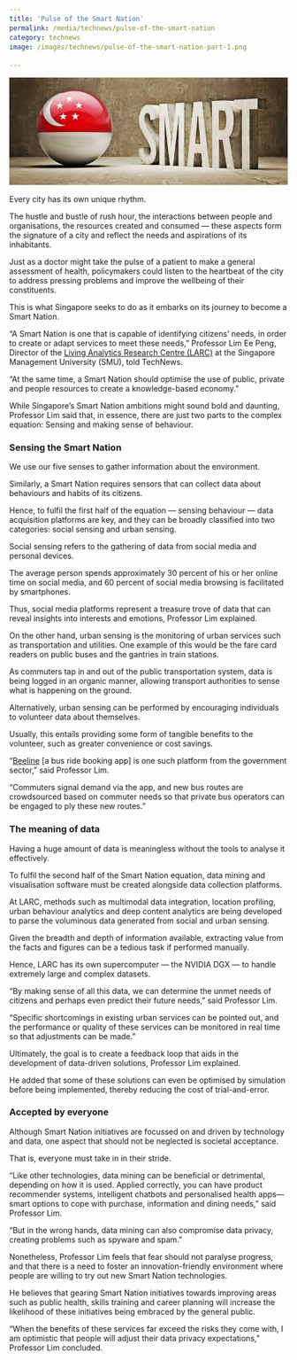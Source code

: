 ```yaml
---
title: 'Pulse of the Smart Nation'
permalink: /media/technews/pulse-of-the-smart-nation
category: technews
image: /images/technews/pulse-of-the-smart-nation-part-1.png

---
```



![Pulse of the Smart Nation](/images/technews/pulse-of-the-smart-nation-part-1.png)

Every city has its own unique rhythm.

The hustle and bustle of rush hour, the interactions between people and organisations, the resources created and consumed — these aspects form the signature of a city and reflect the needs and aspirations of its inhabitants.

Just as a doctor might take the pulse of a patient to make a general assessment of health, policymakers could listen to the heartbeat of the city to address pressing problems and improve the wellbeing of their constituents.

This is what Singapore seeks to do as it embarks on its journey to become a Smart Nation.

“A Smart Nation is one that is capable of identifying citizens’ needs, in order to create or adapt services to meet these needs,” Professor Lim Ee Peng, Director of the [Living Analytics Research Centre (LARC)](https://larc.smu.edu.sg/) at the Singapore Management University (SMU), told TechNews.

“At the same time, a Smart Nation should optimise the use of public, private and people resources to create a knowledge-based economy.”

While Singapore’s Smart Nation ambitions might sound bold and daunting, Professor Lim said that, in essence, there are just two parts to the complex equation: Sensing and making sense of behaviour.

### **Sensing the Smart Nation**
We use our five senses to gather information about the environment.

Similarly, a Smart Nation requires sensors that can collect data about behaviours and habits of its citizens.

Hence, to fulfil the first half of the equation — sensing behaviour — data acquisition platforms are key, and they can be broadly classified into two categories: social sensing and urban sensing.

Social sensing refers to the gathering of data from social media and personal devices.

The average person spends approximately 30 percent of his or her online time on social media, and 60 percent of social media browsing is facilitated by smartphones.

Thus, social media platforms represent a treasure trove of data that can reveal insights into interests and emotions, Professor Lim explained.

On the other hand, urban sensing is the monitoring of urban services such as transportation and utilities. One example of this would be the fare card readers on public buses and the gantries in train stations.

As commuters tap in and out of the public transportation system, data is being logged in an organic manner, allowing transport authorities to sense what is happening on the ground.

Alternatively, urban sensing can be performed by encouraging individuals to volunteer data about themselves.

Usually, this entails providing some form of tangible benefits to the volunteer, such as greater convenience or cost savings.

“[Beeline](https://www.beeline.sg/) [a bus ride booking app] is one such platform from the government sector,” said Professor Lim.

“Commuters signal demand via the app, and new bus routes are crowdsourced based on commuter needs so that private bus operators can be engaged to ply these new routes.”

### **The meaning of data**
Having a huge amount of data is meaningless without the tools to analyse it effectively.

To fulfil the second half of the Smart Nation equation, data mining and visualisation software must be created alongside data collection platforms.

At LARC, methods such as multimodal data integration, location profiling, urban behaviour analytics and deep content analytics are being developed to parse the voluminous data generated from social and urban sensing.

Given the breadth and depth of information available, extracting value from the facts and figures can be a tedious task if performed manually.

Hence, LARC has its own supercomputer — the NVIDIA DGX — to handle extremely large and complex datasets.

“By making sense of all this data, we can determine the unmet needs of citizens and perhaps even predict their future needs,” said Professor Lim.

“Specific shortcomings in existing urban services can be pointed out, and the performance or quality of these services can be monitored in real time so that adjustments can be made.”

Ultimately, the goal is to create a feedback loop that aids in the development of data-driven solutions, Professor Lim explained.

He added that some of these solutions can even be optimised by simulation before being implemented, thereby reducing the cost of trial-and-error.

### **Accepted by everyone**
Although Smart Nation initiatives are focussed on and driven by technology and data, one aspect that should not be neglected is societal acceptance.

That is, everyone must take in in their stride.

“Like other technologies, data mining can be beneficial or detrimental, depending on how it is used. Applied correctly, you can have product recommender systems, intelligent chatbots and personalised health apps—smart options to cope with purchase, information and dining needs,” said Professor Lim.

“But in the wrong hands, data mining can also compromise data privacy, creating problems such as spyware and spam.”

Nonetheless, Professor Lim feels that fear should not paralyse progress, and that there is a need to foster an innovation-friendly environment where people are willing to try out new Smart Nation technologies.

He believes that gearing Smart Nation initiatives towards improving areas such as public health, skills training and career planning will increase the likelihood of these initiatives being embraced by the general public.

“When the benefits of these services far exceed the risks they come with, I am optimistic that people will adjust their data privacy expectations,” Professor Lim concluded.

